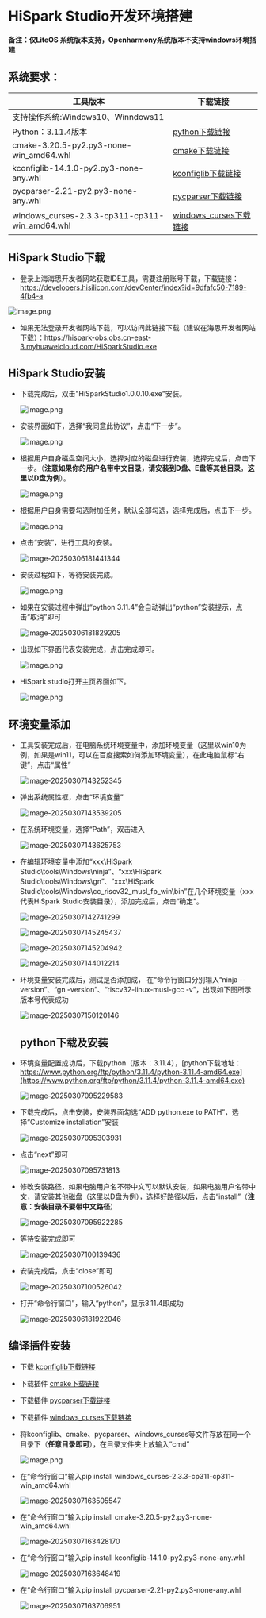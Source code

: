 # HiSpark Studio开发环境搭建

**备注：仅LiteOS 系统版本支持，Openharmony系统版本不支持windows环境搭建**

## 系统要求：

| 工具版本                                       | 下载链接                                                     |
| ---------------------------------------------- | ------------------------------------------------------------ |
| 支持操作系统:Windows10、Winndows11             |                                                              |
| Python：3.11.4版本                             | [python下载链接](https://www.python.org/ftp/python/3.11.4/python-3.11.4-amd64.exe) |
| cmake-3.20.5-py2.py3-none-win_amd64.whl        | [cmake下载链接](https://files.pythonhosted.org/packages/65/7f/80cf681cd376834b442af8af48e6f17b4197d20b7255aa2f76d8d93a9e44/cmake-3.20.5-py2.py3-none-win_amd64.whl) |
| kconfiglib-14.1.0-py2.py3-none-any.whl         | [kconfiglib下载链接](https://files.pythonhosted.org/packages/8a/f1/d98a89231e779b079b977590efcc31249d959c8f1d4b5858cad69695ff9c/kconfiglib-14.1.0-py2.py3-none-any.whl) |
| pycparser-2.21-py2.py3-none-any.whl            | [pycparser下载链接](https://files.pythonhosted.org/packages/62/d5/5f610ebe421e85889f2e55e33b7f9a6795bd982198517d912eb1c76e1a53/pycparser-2.21-py2.py3-none-any.whl) |
| windows_curses-2.3.3-cp311-cp311-win_amd64.whl | [windows_curses下载链接](https://files.pythonhosted.org/packages/18/1b/e06eb41dad1c74f0d3124218084f258f73a5e76c67112da0ba174162670f/windows_curses-2.3.3-cp311-cp311-win_amd64.whl) |

## HiSpark Studio下载

- 登录上海海思开发者网站获取IDE工具，需要注册账号下载，下载链接：https://developers.hisilicon.com/devCenter/index?id=9dfafc50-7189-4fb4-a

![image.png](../vendor/HiHope_NearLink_DK_WS63E_V03/doc/media/tools/1.png)

- 如果无法登录开发者网站下载，可以访问此链接下载（建议在海思开发者网站下载）：https://hispark-obs.obs.cn-east-3.myhuaweicloud.com/HiSparkStudio.exe

## HiSpark Studio安装

- 下载完成后，双击"HiSparkStudio1.0.0.10.exe"安装。

  ![image.png](../vendor/HiHope_NearLink_DK_WS63E_V03/doc/media/tools/2.png)

- 安装界面如下，选择“我同意此协议”，点击“下一步”。
  
  ![image.png](../vendor/HiHope_NearLink_DK_WS63E_V03/doc/media/tools/3.png)
  
- 根据用户自身磁盘空间大小，选择对应的磁盘进行安装，选择完成后，点击下一步。（**注意如果你的用户名带中文目录，请安装到D盘、E盘等其他目录**，**这里以D盘为例**）。
  
  ![image.png](../vendor/HiHope_NearLink_DK_WS63E_V03/doc/media/tools/4.png)

- 根据用户自身需要勾选附加任务，默认全部勾选，选择完成后，点击下一步。
  
  ![image.png](../vendor/HiHope_NearLink_DK_WS63E_V03/doc/media/tools/5.png)
  
- 点击“安装”，进行工具的安装。
  
  ![image-20250306181441344](../vendor/HiHope_NearLink_DK_WS63E_V03/doc/media/tools/6.png)
  
- 安装过程如下，等待安装完成。
  
  ![image.png](../vendor/HiHope_NearLink_DK_WS63E_V03/doc/media/tools/7.png)

- 如果在安装过程中弹出“python 3.11.4”会自动弹出“python”安装提示，点击“取消”即可
  
  ![image-20250306181829205](../vendor/HiHope_NearLink_DK_WS63E_V03/doc/media/tools/10.png)
  
- 出现如下界面代表安装完成，点击完成即可。

  ![image.png](../vendor/HiHope_NearLink_DK_WS63E_V03/doc/media/tools/8.png)

- HiSpark studio打开主页界面如下。

  ![image.png](../vendor/HiHope_NearLink_DK_WS63E_V03/doc/media/tools/9.png)

##  环境变量添加

- 工具安装完成后，在电脑系统环境变量中，添加环境变量（这里以win10为例，如果是win11，可以在百度搜索如何添加环境变量），在此电脑鼠标“右键”，点击“属性”
  
  ![image-20250307143252345](../vendor/HiHope_NearLink_DK_WS63E_V03/doc/media/tools/image-20250307143252345.png)

- 弹出系统属性框，点击“环境变量”
  
  ![image-20250307143539205](../vendor/HiHope_NearLink_DK_WS63E_V03/doc/media/tools/image-20250307143539205.png)

- 在系统环境变量，选择“Path”，双击进入
  
  ![image-20250307143625753](../vendor/HiHope_NearLink_DK_WS63E_V03/doc/media/tools/image-20250307143625753.png)

- 在编辑环境变量中添加“xxx\HiSpark Studio\tools\Windows\ninja”、“xxx\HiSpark Studio\tools\Windows\gn”、“xxx\HiSpark Studio\tools\Windows\cc_riscv32_musl_fp_win\bin”在几个环境变量（xxx代表HiSpark Studio安装目录），添加完成后，点击“确定”。

  ![image-20250307142741299](../vendor/HiHope_NearLink_DK_WS63E_V03/doc/media/tools/image-20250307142741299.png)

  ![image-20250307145245437](../vendor/HiHope_NearLink_DK_WS63E_V03/doc/media/tools/image-20250307145245437.png)

  ![image-20250307145204942](../vendor/HiHope_NearLink_DK_WS63E_V03/doc/media/tools/image-20250307145204942.png)

  ![image-20250307144012214](../vendor/HiHope_NearLink_DK_WS63E_V03/doc/media/tools/image-20250307144012214.png)

- 环境变量安装完成后，测试是否添加成， 在“命令行窗口分别输入“ninja --version”、“gn -version”、“riscv32-linux-musl-gcc -v”，出现如下图所示版本号代表成功

  ![image-20250307150120146](../vendor/HiHope_NearLink_DK_WS63E_V03/doc/media/tools/image-20250307150120146.png)

  ## python下载及安装

- 环境变量配置成功后，下载python（版本：3.11.4），[python下载地址：https://www.python.org/ftp/python/3.11.4/python-3.11.4-amd64.exe](https://www.python.org/ftp/python/3.11.4/python-3.11.4-amd64.exe)

  ![image-20250307095229583](../vendor/HiHope_NearLink_DK_WS63E_V03/doc/media/tools/11.png)

- 下载完成后，点击安装，安装界面勾选“ADD python.exe to PATH”，选择“Customize installation”安装
  
  ![image-20250307095303931](../vendor/HiHope_NearLink_DK_WS63E_V03/doc/media/tools/12.png)
  
- 点击“next”即可
  
  ![image-20250307095731813](../vendor/HiHope_NearLink_DK_WS63E_V03/doc/media/tools/13.png)

- 修改安装路径，如果电脑用户名不带中文可以默认安装，如果电脑用户名带中文，请安装其他磁盘（这里以D盘为例），选择好路径以后，点击“install”（**注意：安装目录不要带中文路径**）
  
  ![image-20250307095922285](../vendor/HiHope_NearLink_DK_WS63E_V03/doc/media/tools/14.png)

- 等待安装完成即可
  
  ![image-20250307100139436](../vendor/HiHope_NearLink_DK_WS63E_V03/doc/media/tools/15.png)

- 安装完成后，点击“close”即可
  
  ![image-20250307100526042](../vendor/HiHope_NearLink_DK_WS63E_V03/doc/media/tools/16.png)

- 打开“命令行窗口”，输入“python”，显示3.11.4即成功

  ![image-20250306181922046](../vendor/HiHope_NearLink_DK_WS63E_V03/doc/media/tools/17.png)

## 编译插件安装

- 下载 [kconfiglib下载链接](https://files.pythonhosted.org/packages/8a/f1/d98a89231e779b079b977590efcc31249d959c8f1d4b5858cad69695ff9c/kconfiglib-14.1.0-py2.py3-none-any.whl) 

- 下载插件 [cmake下载链接](https://files.pythonhosted.org/packages/65/7f/80cf681cd376834b442af8af48e6f17b4197d20b7255aa2f76d8d93a9e44/cmake-3.20.5-py2.py3-none-win_amd64.whl)

- 下载插件 [pycparser下载链接](https://files.pythonhosted.org/packages/62/d5/5f610ebe421e85889f2e55e33b7f9a6795bd982198517d912eb1c76e1a53/pycparser-2.21-py2.py3-none-any.whl) 

- 下载插件 [windows_curses下载链接](https://files.pythonhosted.org/packages/18/1b/e06eb41dad1c74f0d3124218084f258f73a5e76c67112da0ba174162670f/windows_curses-2.3.3-cp311-cp311-win_amd64.whl) 

- 将kconfiglib、cmake、pycparser、windows_curses等文件存放在同一个目录下（**任意目录即可**），在目录文件夹上放输入“cmd”

  ![image.png](../vendor/HiHope_NearLink_DK_WS63E_V03/doc/media/tools/18.png)
  
- 在“命令行窗口”输入pip install windows_curses-2.3.3-cp311-cp311-win_amd64.whl

  ![image-20250307163505547](../vendor/HiHope_NearLink_DK_WS63E_V03/doc/media/tools/image-20250307163505547.png)

- 在“命令行窗口”输入pip install cmake-3.20.5-py2.py3-none-win_amd64.whl

  ![image-20250307163428170](../vendor/HiHope_NearLink_DK_WS63E_V03/doc/media/tools/image-20250307163428170.png)
  
- 在“命令行窗口”输入pip install kconfiglib-14.1.0-py2.py3-none-any.whl

  ![image-20250307163648419](../vendor/HiHope_NearLink_DK_WS63E_V03/doc/media/tools/image-20250307163648419.png)
  
- 在“命令行窗口”输入pip install pycparser-2.21-py2.py3-none-any.whl

  ![image-20250307163706951](../vendor/HiHope_NearLink_DK_WS63E_V03/doc/media/tools/image-20250307163706951.png)


